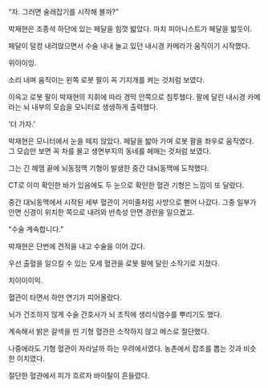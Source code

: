 “자. 그러면 술래잡기를 시작해 볼까?”

박재현은 조종석 하단에 있는 페달을 힘껏 밟았다. 마치 피아니스트가 페달을 밟듯이.

페달이 덜컹 내려앉으면서 수술 내내 놀고 있던 내시경 카메라가 움직이기 시작했다.

위이이잉.

소리 내며 움직이는 왼쪽 로봇 팔이 꼭 기지개를 켜는 것처럼 보였다.

이윽고 로봇 팔이 박재현의 지휘에 따라 경막 안쪽으로 침투했다. 팔에 달린 내시경 카메라는 뇌 내부의 모습을 모니터로 생생하게 출력했다.

‘더 가자.’

박재현은 모니터에서 눈을 떼지 않았다. 페달을 밟아 가며 로봇 팔을 좌우로 움직였다. 그 모습만 보면 꼭 차를 몰고 생면부지의 동네를 헤매는 것처럼 보였다.

그는 긴 헤맴 끝에 뇌동정맥 기형이 발생한 중간 대뇌동맥에 도착했다.

CT로 이미 확인한 바가 있음에도 두 눈으로 확인한 혈관 기형은 느낌이 또 달랐다.

중간 대뇌동맥에서 시작된 세부 혈관이 거미줄처럼 사방으로 뻗어 나갔다. 그중 일부가 안면 신경이 위치한 쪽으로 내려와 반측성 안면 경련을 일으켰고.

“수술 계속합니다.”

박재현은 단번에 견적을 내고 수술을 이어 갔다.

우선 출혈을 일으킬 수 있는 모세 혈관을 로봇 팔에 달린 소작기로 지졌다.

치이이이익.

혈관이 타면서 하얀 연기가 피어올랐다.

뇌가 건조하지 않게 수술 간호사가 뇌 조직에 생리식염수를 뿌리기도 했다.

계속해서 밝은 갈색을 띤 기형 혈관은 소작하지 않고 메스로 절단했다.

나중에라도 기형 혈관이 자라날까 하는 우려에서였다. 농촌에서 잡초를 뽑는 것과 비슷한 이치였다.

절단한 혈관에서 피가 흐르자 바이탈이 흔들렸다.
